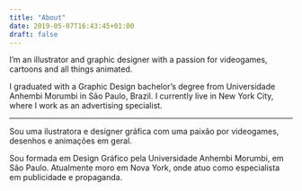 ```yaml
---
title: "About"
date: 2019-05-07T16:43:45+01:00
draft: false
---
```


I’m an illustrator and graphic designer with a passion for videogames, cartoons and all things animated.

I graduated with a Graphic Design bachelor’s degree from Universidade Anhembi Morumbi in São Paulo, Brazil. I currently live in New York City, where I work as an advertising specialist.

---

Sou uma ilustratora e designer gráfica com uma paixão por videogames, desenhos e animações em geral.

Sou formada em Design Gráfico pela Universidade Anhembi Morumbi, em São Paulo. Atualmente moro em Nova York, onde atuo como especialista em publicidade e propaganda.
